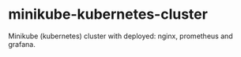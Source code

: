# minikube-kubernetes-cluster
Minikube (kubernetes) cluster with deployed: nginx, prometheus and grafana.
